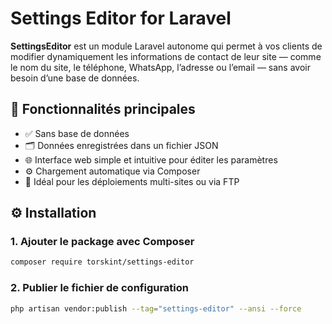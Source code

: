# Settings Editor for Laravel

**SettingsEditor** est un module Laravel autonome qui permet à vos clients de modifier dynamiquement les informations de contact de leur site — comme le nom du site, le téléphone, WhatsApp, l’adresse ou l’email — sans avoir besoin d’une base de données.

## 🔧 Fonctionnalités principales

- ✅ Sans base de données  
- 🗂️ Données enregistrées dans un fichier JSON  
- 🌐 Interface web simple et intuitive pour éditer les paramètres  
- ⚙️ Chargement automatique via Composer  
- 🚀 Idéal pour les déploiements multi-sites ou via FTP  

## ⚙️ Installation

### 1. Ajouter le package avec Composer

```bash
composer require torskint/settings-editor
```

### 2. Publier le fichier de configuration

```bash
php artisan vendor:publish --tag="settings-editor" --ansi --force
```
